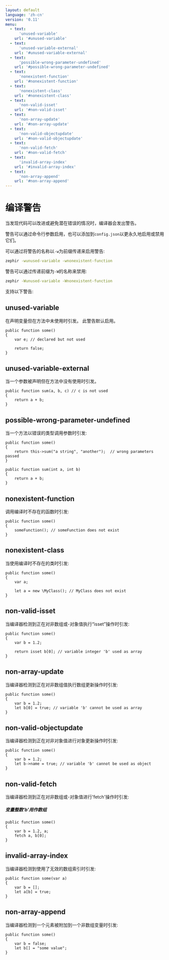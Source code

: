 ```yaml
---
layout: default
language: 'zh-cn'
version: '0.11'
menu:
  - text:
      'unused-variable'
    url: '#unused-variable'
  - text:
      'unused-variable-external'
    url: '#unused-variable-external'
  - text:
      'possible-wrong-parameter-undefined'
    url: '#possible-wrong-parameter-undefined'
  - text:
      'nonexistent-function'
    url: '#nonexistent-function'
  - text:
      'nonexistent-class'
    url: '#nonexistent-class'
  - text:
      'non-valid-isset'
    url: '#non-valid-isset'
  - text:
      'non-array-update'
    url: '#non-array-update'
  - text:
      'non-valid-objectupdate'
    url: '#non-valid-objectupdate'
  - text:
      'non-valid-fetch'
    url: '#non-valid-fetch'
  - text:
      'invalid-array-index'
    url: '#invalid-array-index'
  - text:
      'non-array-append'
    url: '#non-array-append'
---
```

# 编译警告

当发现代码可以改进或避免潜在错误的情况时，编译器会发出警告。

警告可以通过命令行参数启用，也可以添加到`config.json`以更永久地启用或禁用它们。

可以通过将警告的名称以`-w`为前缀传递来启用警告:

```bash
zephir -wunused-variable -wnonexistent-function
```

警告可以通过传递前缀为`-W`的名称来禁用:

```bash
zephir -Wunused-variable -Wnonexistent-function
```

支持以下警告:

<a name='unused-variable'></a>

## unused-variable

在声明变量但在方法中未使用时引发。 此警告默认启用。

```zephir
public function some()
{
    var e; // declared but not used

    return false;
}
```

<a name='unused-variable-external'></a>

## unused-variable-external

当一个参数被声明但在方法中没有使用时引发。

```zephir
public function sum(a, b, c) // c is not used
{
    return a + b;
}
```

<a name='possible-wrong-parameter-undefined'></a>

## possible-wrong-parameter-undefined

当一个方法以错误的类型调用参数时引发:

```zephir
public function some()
{
    return this->sum("a string", "another");  // wrong parameters passed
}

public function sum(int a, int b)
{
    return a + b;
}
```

<a name='nonexistent-function'></a>

## nonexistent-function

调用编译时不存在的函数时引发:

```zephir
public function some()
{
    someFunction(); // someFunction does not exist
}
```

<a name='nonexistent-class'></a>

## nonexistent-class

当使用编译时不存在的类时引发:

```zephir
public function some()
{
    var a;

    let a = new \MyClass(); // MyClass does not exist
}
```

<a name='non-valid-isset'></a>

## non-valid-isset

当编译器检测到正在对非数组或-对象值执行“isset”操作时引发:

```zephir
public function some()
{
    var b = 1.2;

    return isset b[0]; // variable integer 'b' used as array
}
```

<a name='non-array-update'></a>

## non-array-update

当编译器检测到正在对非数组值执行数组更新操作时引发:

```zephir
public function some()
{
    var b = 1.2;
    let b[0] = true; // variable 'b' cannot be used as array
}
```

<a name='non-valid-objectupdate'></a>

## non-valid-objectupdate

当编译器检测到正在对非对象值进行对象更新操作时引发:

```zephir
public function some()
{
    var b = 1.2;
    let b->name = true; // variable 'b' cannot be used as object
}
```

<a name='non-valid-fetch'></a>

## non-valid-fetch

当编译器检测到正在对非数组或-对象值进行'fetch'操作时引发:

##### 变量整数'b'用作数组

```zephir
public function some()
{
    var b = 1.2, a;
    fetch a, b[0];
}
```

<a name='invalid-array-index'></a>

## invalid-array-index

当编译器检测到使用了无效的数组索引时引发:

```zephir
public function some(var a)
{
    var b = [];
    let a[b] = true;
}
```

<a name='non-array-append'></a>

## non-array-append

当编译器检测到一个元素被附加到一个非数组变量时引发:

```zephir
public function some()
{
    var b = false;
    let b[] = "some value";
}
```
